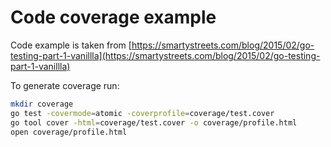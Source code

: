# Code coverage example

Code example is taken from [https://smartystreets.com/blog/2015/02/go-testing-part-1-vanillla](https://smartystreets.com/blog/2015/02/go-testing-part-1-vanillla)

To generate coverage run:

```Bash
mkdir coverage
go test -covermode=atomic -coverprofile=coverage/test.cover
go tool cover -html=coverage/test.cover -o coverage/profile.html
open coverage/profile.html
```
